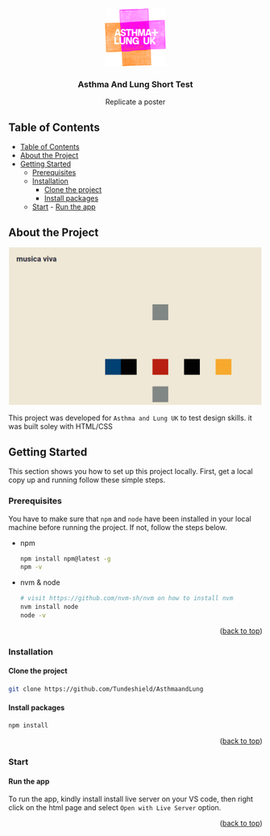 <a name="readme-top"></a>

<br />
<!-- PROJECT LOGO -->
<div align="center">
  <a href="#projectgithub link">
    <img src="./public/aluk-logo.png" alt="Logo" width="120" height="auto">
  </a>

<h3 align="center">Asthma And Lung Short Test</h3>
<p>Replicate a poster</p>
</div>

<!-- TABLE OF CONTENTS -->

## Table of Contents

- [Table of Contents](#table-of-contents)
- [About the Project](#about-the-project)
- [Getting Started](#getting-started)
  - [Prerequisites](#prerequisites)
  - [Installation](#installation)
    - [Clone the project](#clone-the-project)
    - [Install packages](#install-packages)
  - [Start](#start) - [Run the app](#run-the-app)
  <!-- ABOUT THE PROJECT -->

## About the Project

![privew](/public/viva.PNG)

This project was developed for `Asthma and Lung UK` to test design skills. it was built soley with HTML/CSS

<!-- GETTING STARTED -->

## Getting Started

This section shows you how to set up this project locally. First, get a local copy up and running follow these simple steps.

### Prerequisites

You have to make sure that `npm` and `node` have been installed in your local machine before running the project. If not, follow the steps below.

- npm

  ```sh
  npm install npm@latest -g
  npm -v
  ```

- nvm & node

  ```sh
  # visit https://github.com/nvm-sh/nvm on how to install nvm
  nvm install node
  node -v
  ```

  <p align="right">(<a href="#readme-top">back to top</a>)</p>

### Installation

#### Clone the project

```bash
git clone https://github.com/Tundeshield/AsthmaandLung
```

#### Install packages

```bash
npm install
```

<p align="right">(<a href="#readme-top">back to top</a>)</p>

### Start

#### Run the app

To run the app, kindly install install live server on your VS code, then right click on the html page and select `Open with Live Server` option.

<p align="right">(<a href="#readme-top">back to top</a>)</p>
